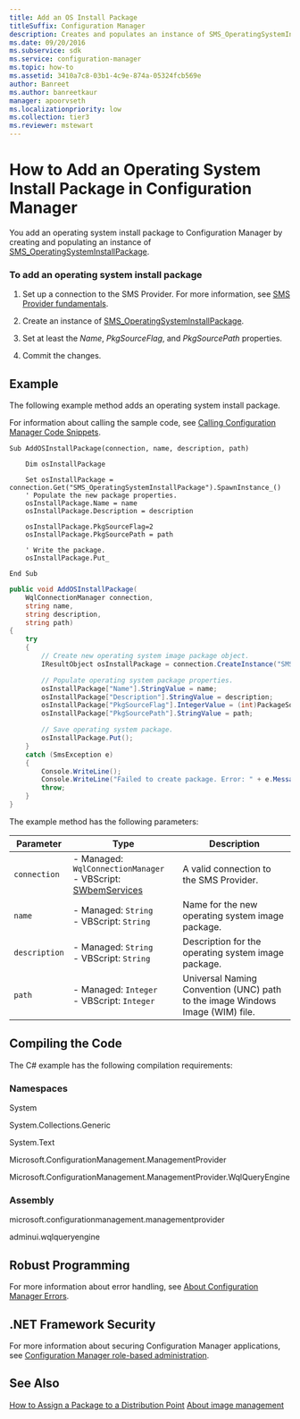```yaml
---
title: Add an OS Install Package
titleSuffix: Configuration Manager
description: Creates and populates an instance of SMS_OperatingSystemInstallPackage.
ms.date: 09/20/2016
ms.subservice: sdk
ms.service: configuration-manager
ms.topic: how-to
ms.assetid: 3410a7c8-03b1-4c9e-874a-05324fcb569e
author: Banreet
ms.author: banreetkaur
manager: apoorvseth
ms.localizationpriority: low
ms.collection: tier3
ms.reviewer: mstewart
---
```

# How to Add an Operating System Install Package in Configuration Manager
You add an operating system install package to Configuration Manager by creating and populating an instance of [SMS_OperatingSystemInstallPackage](../../develop/reference/osd/sms_operatingsysteminstallpackage-server-wmi-class.md).

### To add an operating system install package

1.  Set up a connection to the SMS Provider. For more information, see [SMS Provider fundamentals](../core/understand/sms-provider-fundamentals.md).

2.  Create an instance of [SMS_OperatingSystemInstallPackage](../../develop/reference/osd/sms_operatingsysteminstallpackage-server-wmi-class.md).

3.  Set at least the *Name*, *PkgSourceFlag*, and *PkgSourcePath* properties.

4.  Commit the changes.

## Example
 The following example method adds an operating system install package.

 For information about calling the sample code, see [Calling Configuration Manager Code Snippets](../../develop/core/understand/calling-code-snippets.md).

```vbs
Sub AddOSInstallPackage(connection, name, description, path)

    Dim osInstallPackage

    Set osInstallPackage = connection.Get("SMS_OperatingSystemInstallPackage").SpawnInstance_()
    ' Populate the new package properties.
    osInstallPackage.Name = name
    osInstallPackage.Description = description

    osInstallPackage.PkgSourceFlag=2
    osInstallPackage.PkgSourcePath = path

    ' Write the package.
    osInstallPackage.Put_

End Sub
```

```c#
public void AddOSInstallPackage(
    WqlConnectionManager connection,
    string name,
    string description,
    string path)
{
    try
    {
        // Create new operating system image package object.
        IResultObject osInstallPackage = connection.CreateInstance("SMS_OperatingSystemInstallPackage");

        // Populate operating system package properties.
        osInstallPackage["Name"].StringValue = name;
        osInstallPackage["Description"].StringValue = description;
        osInstallPackage["PkgSourceFlag"].IntegerValue = (int)PackageSourceFlag.StorageDirect;
        osInstallPackage["PkgSourcePath"].StringValue = path;

        // Save operating system package.
        osInstallPackage.Put();
    }
    catch (SmsException e)
    {
        Console.WriteLine();
        Console.WriteLine("Failed to create package. Error: " + e.Message);
        throw;
    }
}
```

 The example method has the following parameters:

| Parameter | Type | Description |
| --------- | ---- | ----------- |
|`connection`|-   Managed: `WqlConnectionManager`<br />-   VBScript: [SWbemServices](/windows/win32/wmisdk/swbemservices)|A valid connection to the SMS Provider.|
|`name`|-   Managed: `String`<br />-   VBScript: `String`|Name for the new operating system image package.|
|`description`|-   Managed: `String`<br />-   VBScript: `String`|Description for the operating system image package.|
|`path`|-   Managed: `Integer`<br />-   VBScript: `Integer`|Universal Naming Convention (UNC) path to the image Windows Image (WIM) file.|

## Compiling the Code
 The C# example has the following compilation requirements:

### Namespaces
 System

 System.Collections.Generic

 System.Text

 Microsoft.ConfigurationManagement.ManagementProvider

 Microsoft.ConfigurationManagement.ManagementProvider.WqlQueryEngine

### Assembly
 microsoft.configurationmanagement.managementprovider

 adminui.wqlqueryengine

## Robust Programming
 For more information about error handling, see [About Configuration Manager Errors](../../develop/core/understand/about-configuration-manager-errors.md).

## .NET Framework Security
 For more information about securing Configuration Manager applications, see [Configuration Manager role-based administration](../../develop/core/servers/configure/role-based-administration.md).

## See Also
 [How to Assign a Package to a Distribution Point](../../develop/core/servers/configure/how-to-assign-a-package-to-a-distribution-point.md)
 [About image management](about-operating-system-deployment-image-management.md)
